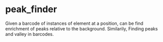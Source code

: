 # peak_finder
Given a barcode of instances of element at a position, can be find enrichment of peaks relative to the background. Similarily, Finding peaks and valley in barcodes.
